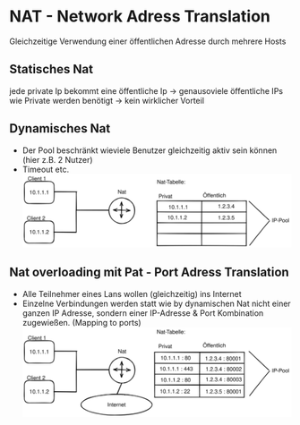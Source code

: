 # NAT - Network Adress Translation
Gleichzeitige Verwendung einer öffentlichen Adresse durch mehrere Hosts

## Statisches Nat
jede private Ip bekommt eine öffentliche Ip -> genausoviele öffentliche IPs wie Private werden benötigt -> kein wirklicher Vorteil

## Dynamisches Nat
- Der Pool beschränkt wieviele Benutzer gleichzeitig aktiv sein können (hier z.B. 2 Nutzer)
- Timeout etc. 
![](./excalidraw/nat_dynamisch.svg)

## Nat overloading mit Pat - Port Adress Translation
- Alle Teilnehmer eines Lans wollen (gleichzeitig) ins Internet
- Einzelne Verbindungen werden statt wie by dynamischen Nat nicht einer ganzen IP Adresse, sondern einer IP-Adresse & Port Kombination zugewießen. (Mapping to ports)
![](./excalidraw/nat_pat.svg)